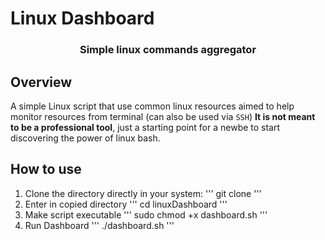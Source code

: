 # Linux Dashboard

<h3 align="center">Simple linux commands aggregator</h3>

## Overview

A simple Linux script that use common linux resources aimed to help monitor resources from terminal (can also be used via <code>SSH</code>)
**It is not meant to be a professional tool**, just a starting point for a newbe to start discovering the power of linux bash.

## How to use

1. Clone the directory directly in your system:
'''
git clone 
'''
2. Enter in copied directory
'''
cd linuxDashboard
'''
3. Make script executable
'''
sudo chmod +x dashboard.sh
'''
4. Run Dashboard
'''
./dashboard.sh
'''
